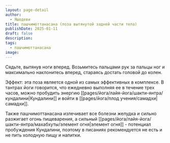 ```yaml
---
layout: page-detail
author:
  - Яшодеви
title: пашчимоттанасана (поза вытянутой задней части тела)
publishDate: 2025-01-11
draft: false
description: 
tags:
  - пашчимоттанасана
image:
---
```

Сядьте, вытянув ноги вперед. Возьмитесь пальцами рук за пальцы ног и максимально наклонитесь вперед, стараясь достать головой до колен. 

Эффект: эта поза является одной из самых эффективных в комплексе. В тантрах йоги говорится, что ежедневно выполняя ее в течение трех часов, можно пробудить энергию [[pages/йога/лайя-йога/шакти-янтра/кундалини|Кундалини]] и войти в [[pages/йога/плод учения/самадхи|самадхи]]. 

Также пашчимоттанасана излечивает все болезни желудка и сильно разжигает огонь пищеварения, а сильный [[pages/йога/лайя-йога/шакти-янтра/махабхуты/элемент огня|элемент огня]] - потенциал пробуждения Кундалини, поэтому в писаниях рекомендуется не есть и не пить холодную пищу и напитки.